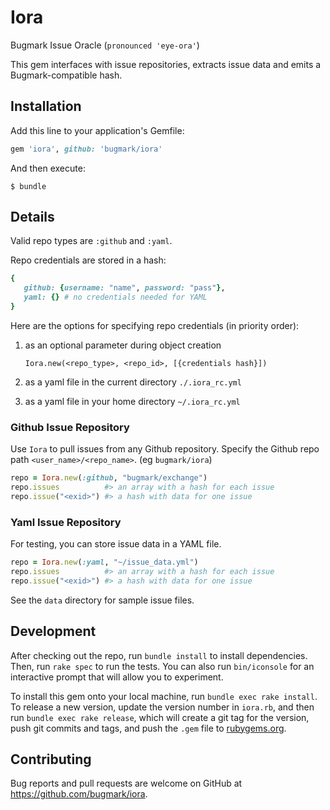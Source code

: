 # Iora

Bugmark Issue Oracle (`pronounced 'eye-ora'`)

This gem interfaces with issue repositories, extracts issue data and
emits a Bugmark-compatible hash.

## Installation

Add this line to your application's Gemfile:

```ruby
gem 'iora', github: 'bugmark/iora'
```

And then execute:

    $ bundle
    
## Details

Valid repo types are `:github` and `:yaml`.

Repo credentials are stored in a hash:
   
```ruby
{
   github: {username: "name", password: "pass"}, 
   yaml: {} # no credentials needed for YAML 
}
```

Here are the options for specifying repo credentials (in priority order):

1) as an optional parameter during object creation 

    `Iora.new(<repo_type>, <repo_id>, [{credentials hash}])`
  
2) as a yaml file in the current directory `./.iora_rc.yml`
3) as a yaml file in your home directory `~/.iora_rc.yml`

### Github Issue Repository

Use `Iora` to pull issues from any Github repository.
Specify the Github repo path `<user_name>/<repo_name>`. (eg
`bugmark/iora`)

```ruby
repo = Iora.new(:github, "bugmark/exchange")
repo.issues          #> an array with a hash for each issue
repo.issue("<exid>") #> a hash with data for one issue
```

### Yaml Issue Repository

For testing, you can store issue data in a YAML file.  

```ruby
repo = Iora.new(:yaml, "~/issue_data.yml")
repo.issues          #> an array with a hash for each issue
repo.issue("<exid>") #> a hash with data for one issue
```

See the `data` directory for sample issue files.

## Development

After checking out the repo, run `bundle install`
to install dependencies. Then, run `rake spec` to
run the tests. You can also run `bin/iconsole` for
an interactive prompt that will allow you to
experiment.

To install this gem onto your local machine, run
`bundle exec rake install`. To release a new
version, update the version number in `iora.rb`,
and then run `bundle exec rake release`, which
will create a git tag for the version, push git
commits and tags, and push the `.gem` file to
[rubygems.org](https://rubygems.org).

## Contributing

Bug reports and pull requests are welcome on
GitHub at https://github.com/bugmark/iora.
